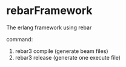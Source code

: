 # rebarFramework
The erlang framework using rebar

command:
1. rebar3 compile (generate beam files)
2. rebar3 release  (generate one execute file)
